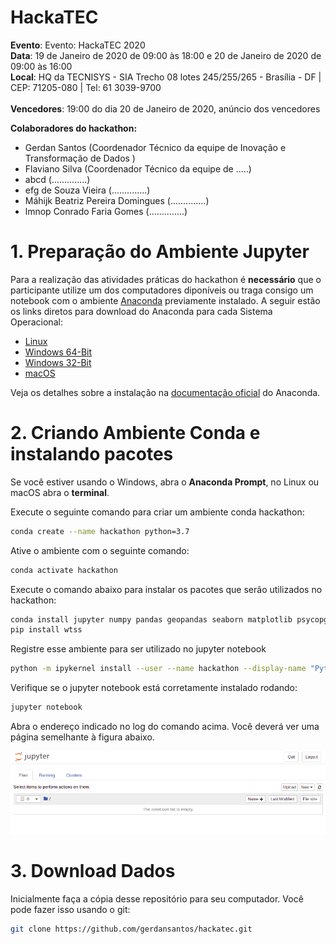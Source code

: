 # HackaTEC
 **Evento**: Evento: HackaTEC 2020 <br />
 **Data**: 19 de Janeiro de 2020 de 09:00 às 18:00 e  20 de Janeiro de 2020 de 09:00 às 16:00<br />
 **Local**: HQ da TECNISYS - SIA Trecho 08 lotes 245/255/265 - Brasília - DF | CEP: 71205-080 | Tel: 61 3039-9700<br /><br />
 **Vencedores**: 19:00 do dia 20 de Janeiro de 2020, anúncio dos vencedores<br />
 
 **Colaboradores do hackathon:**  
 
 - Gerdan Santos (Coordenador Técnico da equipe de Inovação e Transformação de Dados )
 - Flaviano Silva (Coordenador Técnico da equipe de .....)
 - abcd (..............)
 - efg de Souza Vieira (..............)
 - Máhijk Beatriz Pereira Domingues (..............)
 - lmnop Conrado Faria Gomes (..............)
 
 # 1. Preparação do Ambiente Jupyter

Para a realização das atividades práticas do hackathon é **necessário** que o participante utilize um dos computadores diponíveis ou traga consigo um notebook com o ambiente [Anaconda](https://www.anaconda.com/distribution/) previamente instalado.
A seguir estão os links diretos para download do Anaconda para cada Sistema Operacional:

 - [Linux](https://repo.anaconda.com/archive/Anaconda3-2019.07-Linux-x86_64.sh)
 - [Windows 64-Bit](https://repo.anaconda.com/archive/Anaconda3-2019.07-Windows-x86_64.exe)
 - [Windows 32-Bit](https://repo.anaconda.com/archive/Anaconda3-2019.07-Windows-x86.exe)
 - [macOS](https://repo.anaconda.com/archive/Anaconda3-2019.07-MacOSX-x86_64.pkg)

Veja os detalhes sobre a instalação na [documentação oficial](https://docs.anaconda.com/anaconda/install/) do Anaconda.


# 2. Criando Ambiente Conda e instalando pacotes

Se você estiver usando o Windows, abra o **Anaconda Prompt**, no Linux ou macOS abra o **terminal**.

Execute o seguinte comando para criar um ambiente conda hackathon:

```bash
conda create --name hackathon python=3.7
```

Ative o ambiente com o seguinte comando:
```bash
conda activate hackathon
```

Execute o comando abaixo para instalar os pacotes que serão utilizados no hackathon:
```bash
conda install jupyter numpy pandas geopandas seaborn matplotlib psycopg2
pip install wtss
```

Registre esse ambiente para ser utilizado no jupyter notebook
```bash
python -m ipykernel install --user --name hackathon --display-name "Python (hackathon)"
```

Verifique se o jupyter notebook está corretamente instalado rodando:
```bash
jupyter notebook
```
Abra o endereço indicado no log do comando acima. Você deverá ver uma página semelhante à figura abaixo. 

![Jupyter](./imgs/jupyter.png "Jupyter")


# 3. Download Dados

Inicialmente faça a cópia desse repositório para seu computador. Você pode fazer isso usando o git:

```bash
git clone https://github.com/gerdansantos/hackatec.git
